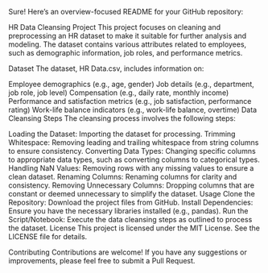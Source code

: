 
Sure! Here’s an overview-focused README for your GitHub repository:

HR Data Cleansing Project
This project focuses on cleaning and preprocessing an HR dataset to make it suitable for further analysis and modeling. The dataset contains various attributes related to employees, such as demographic information, job roles, and performance metrics.

Dataset
The dataset, HR Data.csv, includes information on:

Employee demographics (e.g., age, gender)
Job details (e.g., department, job role, job level)
Compensation (e.g., daily rate, monthly income)
Performance and satisfaction metrics (e.g., job satisfaction, performance rating)
Work-life balance indicators (e.g., work-life balance, overtime)
Data Cleansing Steps
The cleansing process involves the following steps:

Loading the Dataset: Importing the dataset for processing.
Trimming Whitespace: Removing leading and trailing whitespace from string columns to ensure consistency.
Converting Data Types: Changing specific columns to appropriate data types, such as converting columns to categorical types.
Handling NaN Values: Removing rows with any missing values to ensure a clean dataset.
Renaming Columns: Renaming columns for clarity and consistency.
Removing Unnecessary Columns: Dropping columns that are constant or deemed unnecessary to simplify the dataset.
Usage
Clone the Repository: Download the project files from GitHub.
Install Dependencies: Ensure you have the necessary libraries installed (e.g., pandas).
Run the Script/Notebook: Execute the data cleansing steps as outlined to process the dataset.
License
This project is licensed under the MIT License. See the LICENSE file for details.

Contributing
Contributions are welcome! If you have any suggestions or improvements, please feel free to submit a Pull Request.
